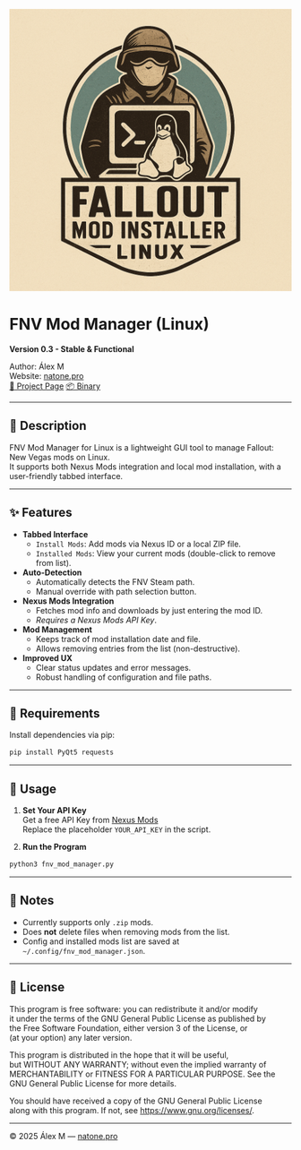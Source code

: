 ![FNV Mod Manager Icon](https://raw.githubusercontent.com/natone2/FNV_Mod_Manager/refs/heads/main/icon.png)

# FNV Mod Manager (Linux)

**Version 0.3 - Stable & Functional**

Author: Álex M  
Website: [natone.pro](https://natone.pro)  
[🔗 Project Page](https://natone.pro/proyectos/)
[📦 Binary](https://natone.pro/proyectos/uploads/FNV_Mod_Manager_v0.3_Linux.7z) 

---

## 📜 Description

FNV Mod Manager for Linux is a lightweight GUI tool to manage Fallout: New Vegas mods on Linux.  
It supports both Nexus Mods integration and local mod installation, with a user-friendly tabbed interface.

---

## ✨ Features

- **Tabbed Interface**
  - `Install Mods`: Add mods via Nexus ID or a local ZIP file.
  - `Installed Mods`: View your current mods (double-click to remove from list).
- **Auto-Detection**
  - Automatically detects the FNV Steam path.
  - Manual override with path selection button.
- **Nexus Mods Integration**
  - Fetches mod info and downloads by just entering the mod ID.
  - *Requires a Nexus Mods API Key*.
- **Mod Management**
  - Keeps track of mod installation date and file.
  - Allows removing entries from the list (non-destructive).
- **Improved UX**
  - Clear status updates and error messages.
  - Robust handling of configuration and file paths.

---

## 🧪 Requirements

Install dependencies via pip:

```bash
pip install PyQt5 requests
```

---

## 🚀 Usage

1. **Set Your API Key**  
   Get a free API Key from [Nexus Mods](https://www.nexusmods.com)  
   Replace the placeholder `YOUR_API_KEY` in the script.

2. **Run the Program**

```bash
python3 fnv_mod_manager.py
```

---

## 🧠 Notes

- Currently supports only `.zip` mods.
- Does **not** delete files when removing mods from the list.
- Config and installed mods list are saved at `~/.config/fnv_mod_manager.json`.

---

## 📄 License

This program is free software: you can redistribute it and/or modify  
it under the terms of the GNU General Public License as published by  
the Free Software Foundation, either version 3 of the License, or  
(at your option) any later version.

This program is distributed in the hope that it will be useful,  
but WITHOUT ANY WARRANTY; without even the implied warranty of  
MERCHANTABILITY or FITNESS FOR A PARTICULAR PURPOSE. See the  
GNU General Public License for more details.

You should have received a copy of the GNU General Public License  
along with this program. If not, see <https://www.gnu.org/licenses/>.

---

&copy; 2025 Álex M — [natone.pro](https://natone.pro)
